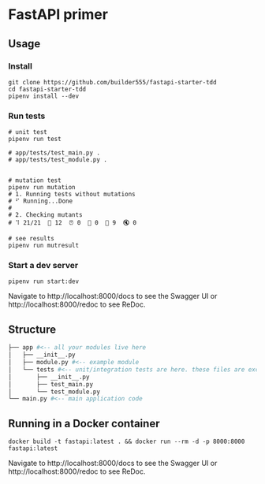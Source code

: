 # FastAPI primer

## Usage

### Install

```shell
git clone https://github.com/builder555/fastapi-starter-tdd
cd fastapi-starter-tdd
pipenv install --dev
```

### Run tests
```shell
# unit test
pipenv run test

# app/tests/test_main.py .
# app/tests/test_module.py .


# mutation test
pipenv run mutation
# 1. Running tests without mutations
# ⠋ Running...Done
#
# 2. Checking mutants
# ⠹ 21/21  🎉 12  ⏰ 0  🤔 0  🙁 9  🔇 0

# see results
pipenv run mutresult
```

### Start a dev server

```shell
pipenv run start:dev
```

Navigate to http://localhost:8000/docs to see the Swagger UI or http://localhost:8000/redoc to see ReDoc.

## Structure

```bash
├── app #<-- all your modules live here
│   ├── __init__.py
│   ├── module.py #<-- example module
│   └── tests #<-- unit/integration tests are here. these files are excluded from mutation
│       ├── __init__.py
│       ├── test_main.py
│       └── test_module.py
└── main.py #<-- main application code
```

## Running in a Docker container

```
docker build -t fastapi:latest . && docker run --rm -d -p 8000:8000 fastapi:latest
```

Navigate to http://localhost:8000/docs to see the Swagger UI or http://localhost:8000/redoc to see ReDoc.
